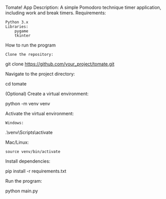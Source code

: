 Tomate! App
Description: A simple Pomodoro technique timer application, including work and break timers.
Requirements:

    Python 3.x
    Libraries:
        pygame
        tkinter
How to run the program

    Clone the repository:

git clone https://github.com/your_project/tomate.git

Navigate to the project directory:

cd tomate

(Optional) Create a virtual environment:

python -m venv venv

Activate the virtual environment:

    Windows:

.\venv\Scripts\activate

Mac/Linux:

    source venv/bin/activate

Install dependencies:

pip install -r requirements.txt

Run the program:

python main.py
